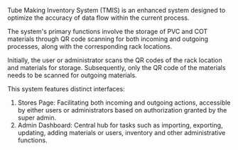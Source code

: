 Tube Making Inventory System (TMIS) is an enhanced system designed to optimize the accuracy of data flow within the current process.

The system's primary functions involve the storage of PVC and COT materials through QR code scanning for both incoming and outgoing processes, along with the corresponding rack locations.

Initially, the user or administrator scans the QR codes of the rack location and materials for storage. Subsequently, only the QR code of the materials needs to be scanned for outgoing materials.

This system features distinct interfaces:
1. Stores Page: Facilitating both incoming and outgoing actions, accessible by either users or administrators based on authorization granted by the super admin.
2. Admin Dashboard: Central hub for tasks such as importing, exporting, updating, adding materials or users, inventory and other administrative functions.
